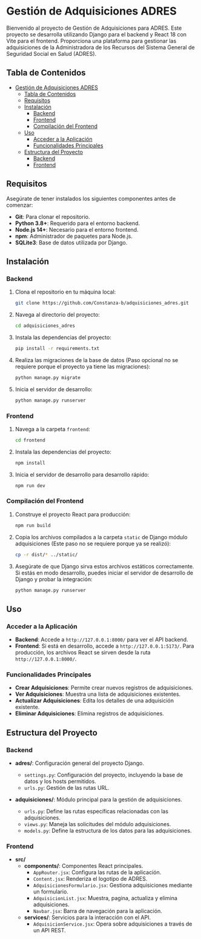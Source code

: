 # Gestión de Adquisiciones ADRES

Bienvenido al proyecto de Gestión de Adquisiciones para ADRES. Este proyecto se desarrolla utilizando Django para el backend y React 18 con Vite para el frontend. Proporciona una plataforma para gestionar las adquisiciones de la Administradora de los Recursos del Sistema General de Seguridad Social en Salud (ADRES).

## Tabla de Contenidos

- [Gestión de Adquisiciones ADRES](#gestión-de-adquisiciones-adres)
  - [Tabla de Contenidos](#tabla-de-contenidos)
  - [Requisitos](#requisitos)
  - [Instalación](#instalación)
    - [Backend](#backend)
    - [Frontend](#frontend)
    - [Compilación del Frontend](#compilación-del-frontend)
  - [Uso](#uso)
    - [Acceder a la Aplicación](#acceder-a-la-aplicación)
    - [Funcionalidades Principales](#funcionalidades-principales)
  - [Estructura del Proyecto](#estructura-del-proyecto)
    - [Backend](#backend-1)
    - [Frontend](#frontend-1)

## Requisitos

Asegúrate de tener instalados los siguientes componentes antes de comenzar:

- **Git**: Para clonar el repositorio.
- **Python 3.8+**: Requerido para el entorno backend.
- **Node.js 14+**: Necesario para el entorno frontend.
- **npm**: Administrador de paquetes para Node.js.
- **SQLite3**: Base de datos utilizada por Django.

## Instalación

### Backend

1. Clona el repositorio en tu máquina local:

    ```bash
    git clone https://github.com/Constanza-b/adquisiciones_adres.git
    ```

2. Navega al directorio del proyecto:

    ```bash
    cd adquisiciones_adres
    ```

3. Instala las dependencias del proyecto:

    ```bash
    pip install -r requirements.txt
    ```

4. Realiza las migraciones de la base de datos (Paso opcional no se requiere porque el proyecto ya tiene las migraciones):

    ```bash
    python manage.py migrate
    ```

5. Inicia el servidor de desarrollo:

    ```bash
    python manage.py runserver
    ```

### Frontend

1. Navega a la carpeta `frontend`:

    ```bash
    cd frontend
    ```

2. Instala las dependencias del proyecto:

    ```bash
    npm install
    ```

3. Inicia el servidor de desarrollo para desarrollo rápido:

    ```bash
    npm run dev
    ```

### Compilación del Frontend

1. Construye el proyecto React para producción:

    ```bash
    npm run build
    ```

2. Copia los archivos compilados a la carpeta `static` de Django módulo adquisiciones (Este paso no se requiere porque ya se realizó):

    ```bash
    cp -r dist/* ../static/
    ```

3. Asegúrate de que Django sirva estos archivos estáticos correctamente. Si estás en modo desarrollo, puedes iniciar el servidor de desarrollo de Django y probar la integración:

    ```bash
    python manage.py runserver
    ```

## Uso

### Acceder a la Aplicación

- **Backend**: Accede a `http://127.0.0.1:8000/` para ver el API backend.
- **Frontend**: Si está en desarrollo, accede a `http://127.0.0.1:5173/`. Para producción, los archivos React se sirven desde la ruta `http://127.0.0.1:8000/`.

### Funcionalidades Principales

- **Crear Adquisiciones**: Permite crear nuevos registros de adquisiciones.
- **Ver Adquisiciones**: Muestra una lista de adquisiciones existentes.
- **Actualizar Adquisiciones**: Edita los detalles de una adquisición existente.
- **Eliminar Adquisiciones**: Elimina registros de adquisiciones.

## Estructura del Proyecto

### Backend

- **adres/**: Configuración general del proyecto Django.
  - `settings.py`: Configuración del proyecto, incluyendo la base de datos y los hosts permitidos.
  - `urls.py`: Gestión de las rutas URL.

- **adquisiciones/**: Módulo principal para la gestión de adquisiciones.
  - `urls.py`: Define las rutas específicas relacionadas con las adquisiciones.
  - `views.py`: Maneja las solicitudes del módulo adquisiciones.
  - `models.py`: Define la estructura de los datos para las adquisiciones.

### Frontend

- **src/**
  - **components/**: Componentes React principales.
    - `AppRouter.jsx`: Configura las rutas de la aplicación.
    - `Content.jsx`: Renderiza el logotipo de ADRES.
    - `AdquisicionesFormulario.jsx`: Gestiona adquisiciones mediante un formulario.
    - `AdquisicionList.jsx`: Muestra, pagina, actualiza y elimina adquisiciones.
    - `Navbar.jsx`: Barra de navegación para la aplicación.
  - **services/**: Servicios para la interacción con el API.
    - `AdquisicionService.jsx`: Opera sobre adquisiciones a través de un API REST.

